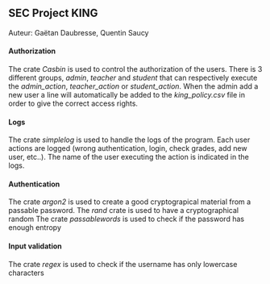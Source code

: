 ## SEC Project KING

Auteur: Gaëtan Daubresse, Quentin Saucy 

#### Authorization

The crate *Casbin* is used to control the authorization of the users. There is 3 different groups, *admin*, *teacher* and *student* that can respectively execute the *admin_action*, *teacher_action* or *student_action*. When the admin add a new user a line will automatically be added to the *king_policy.csv* file in order to give the correct access rights. 

#### Logs

The crate *simplelog* is used to handle the logs of the program. Each user actions are logged (wrong authentication, login, check grades, add new user, etc..). The name of the user executing the action is indicated in the logs. 

#### Authentication

The crate *argon2* is used to create a good cryptograpical material from a passable password. The *rand* crate is used to have a cryptographical random
The crate *passablewords* is used to check if the password has enough entropy

#### Input validation
The crate *regex* is used to check if the username has only lowercase characters

